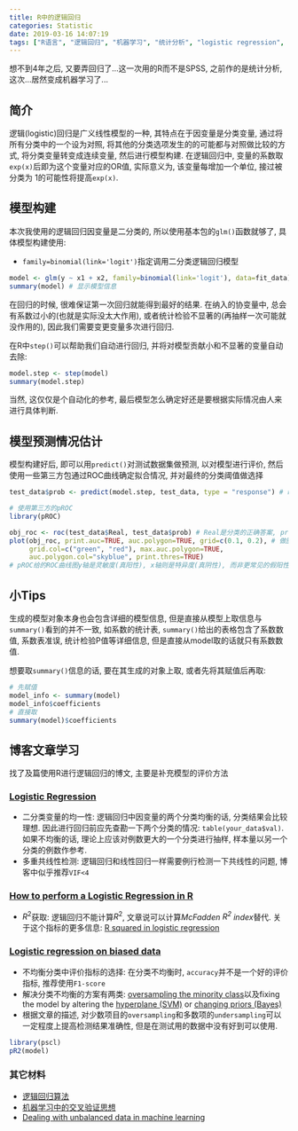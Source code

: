```yaml
---
title: R中的逻辑回归
categories: Statistic
date: 2019-03-16 14:07:19
tags: ["R语言", "逻辑回归", "机器学习", "统计分析", "logistic regression", "machine learning"]
---
```


想不到4年之后, 又要弄回归了...这一次用的R而不是SPSS, 之前作的是统计分析, 这次...居然变成机器学习了...
<!-- 摘要部分 -->
<!-- more -->

## 简介
逻辑(logistic)回归是广义线性模型的一种, 其特点在于因变量是分类变量, 通过将所有分类中的一个设为对照, 将其他的分类选项发生的的可能都与对照做比较的方式, 将分类变量转变成连续变量, 然后进行模型构建. 在逻辑回归中, 变量的系数取`exp(x)`后即为这个变量对应的OR值, 实际意义为, 该变量每增加一个单位, 接过被分类为
1的可能性将提高`exp(x)`.

## 模型构建
本次我使用的逻辑回归因变量是二分类的, 所以使用基本包的`glm()`函数就够了, 具体模型构建使用:


- `family=binomial(link='logit')`指定调用二分类逻辑回归模型


```r
model <- glm(y ~ x1 + x2, family=binomial(link='logit'), data=fit_data)
summary(model) # 显示模型信息
```

在回归的时候, 很难保证第一次回归就能得到最好的结果. 在纳入的协变量中, 总会有系数过小的(也就是实际没太大作用), 或者统计检验不显著的(再抽样一次可能就没作用的), 因此我们需要变更变量多次进行回归.

在R中`step()`可以帮助我们自动进行回归, 并将对模型贡献小和不显著的变量自动去除:

```r
model.step <- step(model)
summary(model.step) 
```

当然, 这仅仅是个自动化的参考, 最后模型怎么确定好还是要根据实际情况由人来进行具体判断.

## 模型预测情况估计

模型构建好后, 即可以用`predict()`对测试数据集做预测, 以对模型进行评价, 然后使用一些第三方包通过ROC曲线确定拟合情况, 并对最终的分类阈值做选择

```r
test_data$prob <- predict(model.step, test_data, type = "response") # response的话接过是0~1的概率, 不指定默认是个常数

# 使用第三方的pROC
library(pROC)

obj_roc <- roc(test_data$Real, test_data$prob) # Real是分类的正确答案, prob是给的预测概率
plot(obj_roc, print.auc=TRUE, auc.polygon=TRUE, grid=c(0.1, 0.2), # 做图
     grid.col=c("green", "red"), max.auc.polygon=TRUE,
     auc.polygon.col="skyblue", print.thres=TRUE)
# pROC给的ROC曲线图y轴是灵敏度(真阳性), x轴则是特异度(真阴性), 而非更常见的假阳性率, 所以x轴是1->0而非0-1
```

## 小Tips

生成的模型对象本身也会包含详细的模型信息, 但是直接从模型上取信息与`summary()`看到的并不一致, 如系数的统计表, `summary()`给出的表格包含了系数数值, 系数表准误, 统计检验P值等详细信息, 但是直接从model取的话就只有系数数值.

想要取`summary()`信息的话, 要在其生成的对象上取, 或者先将其赋值后再取:

```r
# 先赋值
model_info <- summary(model)
model_info$coefficients
# 直接取
summary(model)$coefficients
```

## 博客文章学习

找了及篇使用R进行逻辑回归的博文, 主要是补充模型的评价方法

### [Logistic Regression](http://r-statistics.co/Logistic-Regression-With-R.html)


- 二分类变量的均一性: 逻辑回归中因变量的两个分类均衡的话, 分类结果会比较理想. 因此进行回归前应先查勘一下两个分类的情况: `table(your_data$val)`. 如果不均衡的话, 理论上应该对例数更大的一个分类进行抽样, 样本量以另一个分类的例数作参考.
- 多重共线性检测: 逻辑回归和线性回归一样需要例行检测一下共线性的问题, 博客中似乎推荐`VIF<4`


### [How to perform a Logistic Regression in R](https://www.r-bloggers.com/how-to-perform-a-logistic-regression-in-r/)

- $R^2$获取: 逻辑回归不能计算$R^2$, 文章说可以计算*McFadden $R^2$ index*替代. 关于这个指标的更多信息: [R squared in logistic regression](http://thestatsgeek.com/2014/02/08/r-squared-in-logistic-regression/)


### [Logistic regression on biased data](https://datascience.stackexchange.com/questions/12234/logistic-regression-on-biased-data)


- 不均衡分类中评价指标的选择: 在分类不均衡时, `accuracy`并不是一个好的评价指标, 推荐使用`F1-score`
- 解决分类不均衡的方案有两类: [oversampling the minority class](https://www.marcoaltini.com/blog/dealing-with-imbalanced-data-undersampling-oversampling-and-proper-cross-validation)以及fixing the model by altering the [hyperplane (SVM)]() or [changing priors (Bayes)]()
- 根据文章的描述, 对少数项目的`oversampling`和多数项的`undersampling`可以一定程度上提高检测结果准确性, 但是在测试用的数据中没有好到可以使用.


```r
library(pscl)
pR2(model)
```

### 其它材料


- [逻辑回归算法](https://blog.mythsman.com/2016/01/28/1/)
- [机器学习中的交叉验证思想](https://blog.mythsman.com/2016/02/02/1/)
- [Dealing with unbalanced data in machine learning](https://www.r-bloggers.com/dealing-with-unbalanced-data-in-machine-learning/)
